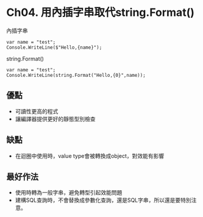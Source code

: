 ﻿# Ch04. 用內插字串取代string.Format()

內插字串
```
var name = "test";
Console.WriteLine($"Hello,{name}");
```

string.Format()
```
var name = "test";
Console.WriteLine(string.Format("Hello,{0}",name));
```

## 優點
* 可讀性更高的程式
* 讓編譯器提供更好的靜態型別檢查

## 缺點
* 在迴圈中使用時，value type會被轉換成object，對效能有影響


## 最好作法
* 使用時轉為一般字串，避免轉型引起效能問題
* 建構SQL查詢時，不會替換成參數化查詢，還是SQL字串，所以還是要特別注意。


